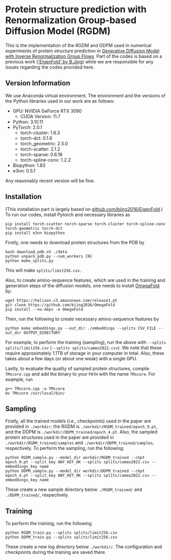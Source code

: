 # Protein structure prediction with Renormalization Group-based Diffusion Model (RGDM)

This is the implementation of the RGDM and DDPM used in numerical experiments of protein structure prediction in [Generative Diffusion Model with Inverse Renormalization Group Flows](https://arxiv.org/abs/). Part of the codes is based on a previous work (['EigenFold' by B.Jing](https://github.com/bjing2016/EigenFold)) while we are responsible for any issues regarding the codes provided here.


## Version Information
We use Anaconda virtual environment. The environment and the versions of the Python libraries used in our work are as follows: 

- GPU: NVIDIA GeForce RTX 3090
    - CUDA Version: 11.7
- Python: 3.10.11
- PyTorch: 2.0.1
    - torch-cluster: 1.6.3
    - torch-dct: 0.1.6
    - torch_geometric: 2.5.0
    - torch-scatter: 2.1.2
    - torch-sparse: 0.6.18
    - torch-spline-conv: 1.2.2
- Biopython: 1.83
- e3nn: 0.5.1

Any reasonably recent version will be fine.

## Installation
(This installation part is largely based on [github.com/bjing2016/EigenFold](https://github.com/bjing2016/EigenFold).) 
To run our codes, install Pytorch and necessary libraries as
```
pip install torch-scatter torch-sparse torch-cluster torch-spline-conv torch-geometric torch-dct
pip install e3nn biopython
```

Firstly, one needs to download protein structures from the PDB by
```
bash download_pdb.sh ./data
python unpack_pdb.py --num_workers [N]
python make_splits.py
```
This will make `splits/limit256.csv`.

Also, to create amino-sequence features, which are used in the training and generation steps of the diffusion models, one needs to install [OmegaFold](https://github.com/bjing2016/OmegaFold) by:
```
wget https://helixon.s3.amazonaws.com/release1.pt
git clone https://github.com/bjing2016/OmegaFold
pip install --no-deps -e OmegaFold
```

Then, run the following to create necessary amino-sequence features by
```
python make_embeddings.py --out_dir ./embeddings --splits CSV_FILE --out_dir OUTPUT_DIRECTORY
```
For example, to perform the training (sampling), run the above with `--splits splits/limit256.csv` (`--splits splits/cameo2022.csv`). We note that these require approximately 1.1TB of storage in your computer in total. Also, these takes about a few days (or about one weak) with a single GPU.

Lastly, to evaluate the quality of sampled protein structures, compile `TMscore.cpp` and add the binary to your `PATH` with the name `TMscore`. For example, run 
```
g++ TMscore.cpp -o TMscore
mv TMscore /usr/local/bin/
```

## Sampling
Firstly, all the trained models (i.e., checkpoints) used in the paper are provided in `./workdir`; the RGDM is `./workdir/RGDM_trained/epoch_9.pt`, and the DDPM is `./workdir/DDPM_trained/epoch_4.pt`. Also, the sampled protein structures used in the paper are provided in `./workdir/RGDM_trained/samples` and `./workdir/DDPM_trained/samples`, respectively. To perform the sampling, run the following:
```
python RGDM_sample.py --model_dir workdir/RGDM_trained --ckpt epoch_9.pt --split_key ANY_KEY_OK --splits splits/cameo2022.csv --embeddings_key name
python DDPM_sample.py --model_dir workdir/DDPM_trained --ckpt epoch_4.pt --split_key ANY_KEY_OK --splits splits/cameo2022.csv --embeddings_key name
```
These create a new sample directory below `./RGDM_trained/` and `./DDPM_trained/`, respectively. 

## Training
To perform the training, run the following
```
python RGDM_train.py --splits splits/limit256.csv 
python DDPM_train.py --splits splits/limit256.csv 
```
These create a new log directory below `./workdir/`. The configuration and checkpoints during the training are saved there.
